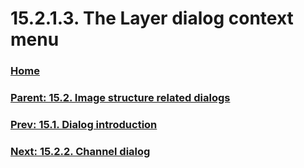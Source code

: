 # 15.2.1.3. The Layer dialog context menu

### [Home](./00-home.md)
### [Parent: 15.2. Image structure related dialogs](./15-02-00-image-structure-related-dialogs.md)
### [Prev: 15.1. Dialog introduction](./15-01-dialog-introduction.md)
### [Next: 15.2.2. Channel dialog](./15-02-02-channel-dialog.md)
